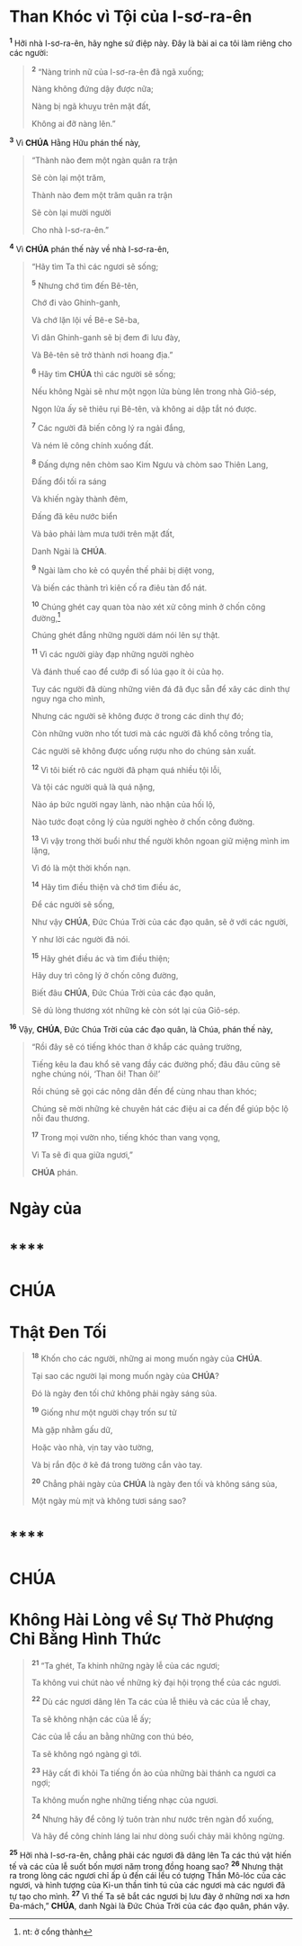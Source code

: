 # Than Khóc vì Tội của I-sơ-ra-ên
<sup><b>1</b></sup> Hỡi nhà I-sơ-ra-ên, hãy nghe sứ điệp này. Đây là bài ai ca tôi làm riêng cho các người:

> <sup><b>2</b></sup> “Nàng trinh nữ của I-sơ-ra-ên đã ngã xuống;
>
> Nàng không đứng dậy được nữa;
>
> Nàng bị ngã khuỵu trên mặt đất,
>
> Không ai đỡ nàng lên.”

<sup><b>3</b></sup> Vì **CHÚA** Hằng Hữu phán thế này,

> “Thành nào đem một ngàn quân ra trận
>
> Sẽ còn lại một trăm,
>
> Thành nào đem một trăm quân ra trận
>
> Sẽ còn lại mười người
>
> Cho nhà I-sơ-ra-ên.”

<sup><b>4</b></sup> Vì **CHÚA** phán thế này về nhà I-sơ-ra-ên,

> “Hãy tìm Ta thì các ngươi sẽ sống;
>
> <sup><b>5</b></sup> Nhưng chớ tìm đến Bê-tên,
>
> Chớ đi vào Ghinh-ganh,
>
> Và chớ lặn lội về Bê-e Sê-ba,
>
> Vì dân Ghinh-ganh sẽ bị đem đi lưu đày,
>
> Và Bê-tên sẽ trở thành nơi hoang địa.”
>
> <sup><b>6</b></sup> Hãy tìm **CHÚA** thì các người sẽ sống;
>
> Nếu không Ngài sẽ như một ngọn lửa bùng lên trong nhà Giô-sép,
>
> Ngọn lửa ấy sẽ thiêu rụi Bê-tên, và không ai dập tắt nó được.
>
> <sup><b>7</b></sup> Các người đã biến công lý ra ngải đắng,
>
> Và ném lẽ công chính xuống đất.
>
> <sup><b>8</b></sup> Đấng dựng nên chòm sao Kim Ngưu và chòm sao Thiên Lang,
>
> Đấng đổi tối ra sáng
>
> Và khiến ngày thành đêm,
>
> Đấng đã kêu nước biển
>
> Và bảo phải làm mưa tưới trên mặt đất,
>
> Danh Ngài là **CHÚA**.
>
> <sup><b>9</b></sup> Ngài làm cho kẻ có quyền thế phải bị diệt vong,
>
> Và biến các thành trì kiên cố ra điêu tàn đổ nát.
>
> <sup><b>10</b></sup> Chúng ghét cay quan tòa nào xét xử công minh ở chốn công đường,[^1-cad937ba-0842-44ba-99be-f41ac1247f5d]
>
> Chúng ghét đắng những người dám nói lên sự thật.
>
> <sup><b>11</b></sup> Vì các người giày đạp những người nghèo
>
> Và đánh thuế cao để cướp đi số lúa gạo ít ỏi của họ.
>
> Tuy các người đã dùng những viên đá đã đục sẵn để xây các dinh thự nguy nga cho mình,
>
> Nhưng các người sẽ không được ở trong các dinh thự đó;
>
> Còn những vườn nho tốt tươi mà các người đã khổ công trồng tỉa,
>
> Các người sẽ không được uống rượu nho do chúng sản xuất.
>
> <sup><b>12</b></sup> Vì tôi biết rõ các người đã phạm quá nhiều tội lỗi,
>
> Và tội các người quả là quá nặng,
>
> Nào áp bức người ngay lành, nào nhận của hối lộ,
>
> Nào tước đoạt công lý của người nghèo ở chốn công đường.
>
> <sup><b>13</b></sup> Vì vậy trong thời buổi như thế người khôn ngoan giữ miệng mình im lặng,
>
> Vì đó là một thời khốn nạn.
>
> <sup><b>14</b></sup> Hãy tìm điều thiện và chớ tìm điều ác,
>
> Để các người sẽ sống,
>
> Như vậy **CHÚA**, Đức Chúa Trời của các đạo quân, sẽ ở với các người,
>
> Y như lời các người đã nói.
>
> <sup><b>15</b></sup> Hãy ghét điều ác và tìm điều thiện;
>
> Hãy duy trì công lý ở chốn công đường,
>
> Biết đâu **CHÚA**, Đức Chúa Trời của các đạo quân,
>
> Sẽ dủ lòng thương xót những kẻ còn sót lại của Giô-sép.

<sup><b>16</b></sup> Vậy, **CHÚA**, Đức Chúa Trời của các đạo quân, là Chúa, phán thế này,

> “Rồi đây sẽ có tiếng khóc than ở khắp các quảng trường,
>
> Tiếng kêu la đau khổ sẽ vang đầy các đường phố; đâu đâu cũng sẽ nghe chúng nói, ‘Than ôi! Than ôi!’
>
> Rồi chúng sẽ gọi các nông dân đến để cùng nhau than khóc;
>
> Chúng sẽ mời những kẻ chuyên hát các điệu ai ca đến để giúp bộc lộ nỗi đau thương.
>
> <sup><b>17</b></sup> Trong mọi vườn nho, tiếng khóc than vang vọng,
>
> Vì Ta sẽ đi qua giữa ngươi,”
>
> **CHÚA** phán.

# Ngày của

# ****

# CHÚA

# Thật Đen Tối

> <sup><b>18</b></sup> Khốn cho các người, những ai mong muốn ngày của **CHÚA**.
>
> Tại sao các người lại mong muốn ngày của **CHÚA**?
>
> Đó là ngày đen tối chứ không phải ngày sáng sủa.
>
> <sup><b>19</b></sup> Giống như một người chạy trốn sư tử
>
> Mà gặp nhằm gấu dữ,
>
> Hoặc vào nhà, vịn tay vào tường,
>
> Và bị rắn độc ở kẽ đá trong tường cắn vào tay.
>
> <sup><b>20</b></sup> Chẳng phải ngày của **CHÚA** là ngày đen tối và không sáng sủa,
>
> Một ngày mù mịt và không tươi sáng sao?

# 

# ****

# CHÚA

# Không Hài Lòng về Sự Thờ Phượng Chỉ Bằng Hình Thức

> <sup><b>21</b></sup> “Ta ghét, Ta khinh những ngày lễ của các ngươi;
>
> Ta không vui chút nào về những kỳ đại hội trọng thể của các ngươi.
>
> <sup><b>22</b></sup> Dù các ngươi dâng lên Ta các của lễ thiêu và các của lễ chay,
>
> Ta sẽ không nhận các của lễ ấy;
>
> Các của lễ cầu an bằng những con thú béo,
>
> Ta sẽ không ngó ngàng gì tới.
>
> <sup><b>23</b></sup> Hãy cất đi khỏi Ta tiếng ồn ào của những bài thánh ca ngươi ca ngợi;
>
> Ta không muốn nghe những tiếng nhạc của ngươi.
>
> <sup><b>24</b></sup> Nhưng hãy để công lý tuôn tràn như nước trên ngàn đổ xuống,
>
> Và hãy để công chính láng lai như dòng suối chảy mãi không ngừng.

<sup><b>25</b></sup> Hỡi nhà I-sơ-ra-ên, chẳng phải các ngươi đã dâng lên Ta các thú vật hiến tế và các của lễ suốt bốn mươi năm trong đồng hoang sao? <sup><b>26</b></sup> Nhưng thật ra trong lòng các ngươi chỉ ấp ủ đến cái lều có tượng Thần Mô-lóc của các ngươi, và hình tượng của Ki-un thần tinh tú của các ngươi mà các ngươi đã tự tạo cho mình. <sup><b>27</b></sup> Vì thế Ta sẽ bắt các ngươi bị lưu đày ở những nơi xa hơn Đa-mách,” **CHÚA**, danh Ngài là Đức Chúa Trời của các đạo quân, phán vậy.

[^1-cad937ba-0842-44ba-99be-f41ac1247f5d]: nt: ở cổng thành